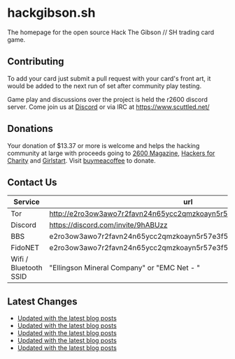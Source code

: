 # hackgibson.sh
The homepage for the open source Hack The Gibson // SH trading card game.


## Contributing

To add your card just submit a pull request with your card's front art, it would be added to the next run of set after community play testing.

Game play and discussions over the project is held the r2600 discord server. Come join us at [Discord](https://discord.com/invite/9hABUzz) or via IRC at https://www.scuttled.net/


## Donations

Your donation of $13.37 or more is welcome and helps the hacking community at large with proceeds going to [2600 Magazine](https://2600.com/), [Hackers for Charity](https://hackersforcharity.org) and [Girlstart](https://girlstart.org).  Visit [buymeacoffee](https://www.buymeacoffee.com/hackgibson.sh) to donate.


## Contact Us

Service | url
-|-
Tor | http://e2ro3ow3awo7r2favn24n65ycc2qmzkoayn5r57e3f56nvjwdcgg32ad.onion
Discord | https://discord.com/invite/9hABUzz
BBS | e2ro3ow3awo7r2favn24n65ycc2qmzkoayn5r57e3f56nvjwdcgg32ad.onion:23
FidoNET | e2ro3ow3awo7r2favn24n65ycc2qmzkoayn5r57e3f56nvjwdcgg32ad.onion:24554
Wifi / Bluetooth SSID | "Ellingson Mineral Company" or "EMC Net - <fidonet address>"

## Latest Changes
<!-- BLOG-POST-LIST:START -->
- [Updated with the latest blog posts](https://github.com/DFW2600/hackgibson.sh/commit/8f880d92d700dbc2e92c99def8ab61ef8d95b5db)
- [Updated with the latest blog posts](https://github.com/DFW2600/hackgibson.sh/commit/76097d23e9ef5ded85b9a5b6cd67834b1ccd7dae)
- [Updated with the latest blog posts](https://github.com/DFW2600/hackgibson.sh/commit/80291a8be8d48b4b5dbeb0e6194503f43ae5ed02)
- [Updated with the latest blog posts](https://github.com/DFW2600/hackgibson.sh/commit/5ef6f7dbe5e1120f03239ac9a5695164e34b8261)
- [Updated with the latest blog posts](https://github.com/DFW2600/hackgibson.sh/commit/6869c3a38cb531998cffbc51eef877ef029c3ca2)
<!-- BLOG-POST-LIST:END -->
